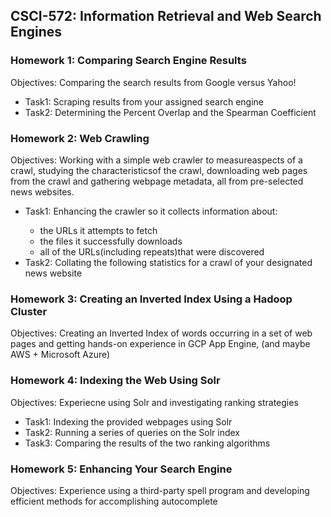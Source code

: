 <h2>CSCI-572: Information Retrieval and Web Search Engines</h2>
<h3>Homework 1: Comparing Search Engine Results</h3>
<p>Objectives: Comparing the search results from Google versus Yahoo!</p>
<ul>
    <li>Task1: Scraping results from your assigned search engine</li>
    <li>Task2: Determining the Percent Overlap and the Spearman Coefficient</li>
</ul>

<h3>Homework 2: Web Crawling</h3>
<p>
    Objectives: Working with a simple web crawler to measureaspects of a crawl, 
    studying the characteristicsof  the  crawl,  downloading  web  pages from  
    the crawl and gathering webpage metadata,  all from pre-selected news 
    websites.
</p>
<ul>
    <li>Task1: Enhancing the crawler so it collects information about:</li>
    <ul>
        <li>the  URLs  it  attempts  to  fetch</li>
        <li>the  files  it  successfully  downloads</li>
        <li>all  of  the  URLs(including  repeats)that  were  discovered</li>
    </ul>
    <li>
        Task2: Collating the following statistics for a crawl of your designated 
        news website
    </li>
</ul>

<h3>Homework 3: Creating an Inverted Index Using a Hadoop Cluster </h3>
<p>
    Objectives: Creating an Inverted Index of words occurring in a set of web pages 
    and getting hands-on experience in GCP App Engine, (and maybe AWS + Microsoft Azure)
</p>

<h3>Homework 4: Indexing the Web Using Solr</h3>
<p>
    Objectives: Experiecne using Solr and investigating ranking strategies
</p>
<ul>
    <li>Task1: Indexing the provided webpages using Solr</li>
    <li>Task2: Running a series of queries on the Solr index</li>
    <li>Task3: Comparing the results of the two ranking algorithms</li>
</ul>

<h3>Homework 5: Enhancing Your Search Engine</h3>
<p>
    Objectives: Experience using a third-party spell program and developing efficient 
    methods for accomplishing autocomplete
</p>
